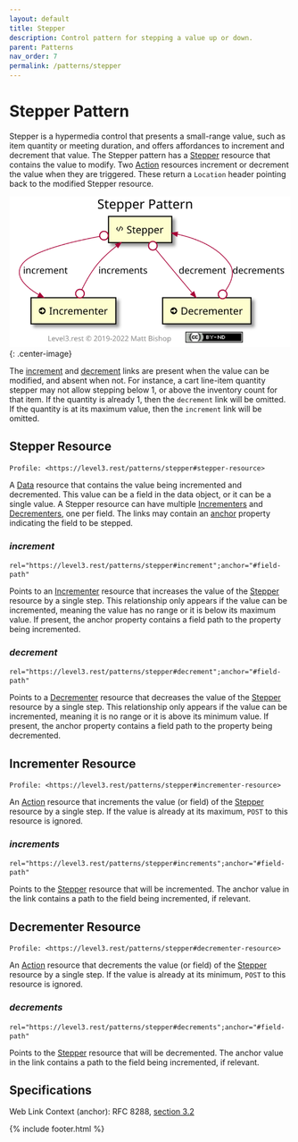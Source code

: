 ```yaml
---
layout: default
title: Stepper
description: Control pattern for stepping a value up or down.
parent: Patterns
nav_order: 7
permalink: /patterns/stepper
---
```

# Stepper Pattern

Stepper is a hypermedia control that presents a small-range value, such as item quantity or meeting duration, and offers affordances to increment and decrement that value. The Stepper pattern has a [Stepper](#stepper-resource) resource that contains the value to modify. Two [Action](../profiles/action.md) resources increment or decrement the value when they are triggered. These return a `Location` header pointing back to the modified Stepper resource.

![](stepper/relations.svg){: .center-image}

The [increment](#increment) and [decrement](#decrement) links are present when the value can be modified, and absent when not. For instance, a cart line-item quantity stepper may not allow stepping below 1, or above the inventory count for that item. If the quantity is already 1, then the `decrement` link will be omitted. If the quantity is at its maximum value, then the `increment` link will be omitted.

## Stepper Resource

```
Profile: <https://level3.rest/patterns/stepper#stepper-resource>
```

A [Data](../profiles/data.md) resource that contains the value being incremented and decremented. This value can be a field in the data object, or it can be a single value. A Stepper resource can have multiple [Incrementers](#incrementer-resource) and [Decrementers](#decrementer-resource), one per field. The links may contain an [anchor](https://tools.ietf.org/html/rfc8288#section-3.2) property indicating the field to be stepped.

### *increment*

```
rel="https://level3.rest/patterns/stepper#increment";anchor="#field-path"
```

Points to an [Incrementer](#incrementer-resource) resource that increases the value of the [Stepper](#stepper-resource) resource by a single step. This relationship only appears if the value can be incremented, meaning the value has no range or it is below its maximum value. If present, the anchor property contains a field path to the property being incremented.

### *decrement*

```
rel="https://level3.rest/patterns/stepper#decrement";anchor="#field-path"
```

Points to a [Decrementer](#decrementer-resource) resource that decreases the value of the [Stepper](#stepper-resource) resource by a single step. This relationship only appears if the value can be incremented, meaning it is no range or it is above its minimum value. If present, the anchor property contains a field path to the property being decremented.

## Incrementer Resource

```
Profile: <https://level3.rest/patterns/stepper#incrementer-resource>
```

An [Action](../profiles/action.md) resource that increments the value (or field) of the [Stepper](#stepper-resource) resource by a single step. If the value is already at its maximum, `POST` to this resource is ignored.

### *increments*

```
rel="https://level3.rest/patterns/stepper#increments";anchor="#field-path"
```

Points to the [Stepper](#stepper-resource) resource that will be incremented. The anchor value in the link contains a path to the field being incremented, if relevant.

## Decrementer Resource

```
Profile: <https://level3.rest/patterns/stepper#decrementer-resource>
```

An [Action](../profiles/action.md) resource that decrements the value (or field) of the [Stepper](#stepper-resource) resource by a single step. If the value is already at its minimum, `POST` to this resource is ignored.

### *decrements*

```
rel="https://level3.rest/patterns/stepper#decrements";anchor="#field-path"
```

Points to the [Stepper](#stepper-resource) resource that will be decremented. The anchor value in the link contains a path to the field being incremented, if relevant.

## Specifications

Web Link Context (anchor): RFC 8288, [section 3.2](https://tools.ietf.org/html/rfc8288#section-3.2)

{% include footer.html %}
